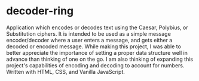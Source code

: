 # decoder-ring

Application which encodes or decodes text using the Caesar, Polybius, or Substitution ciphers.
It is intended to be used as a simple message encoder/decoder where a user enters a message, and gets either a decoded or encoded message.
While making this project, I was able to better appreciate the importance of setting a proper data structure well in advance than thinking of one on the go. I am also  thinking of expanding this project's capabilities of encoding and decoding to account for numbers.
Written with HTML, CSS, and Vanilla JavaScript.
